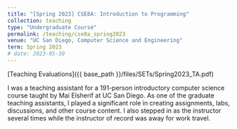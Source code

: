 ```yaml
---
title: "[Spring 2023] CSE8A: Introduction to Programming"
collection: teaching
type: "Undergraduate Course"
permalink: /teaching/cse8a_spring2023
venue: "UC San Diego, Computer Science and Engineering"
term: Spring 2023
# date: 2023-05-30
---
```



[Teaching Evaluations]({{ base_path }}/files/SETs/Spring2023_TA.pdf)

I was a teaching assistant for a 191-person introductory computer science course taught by Mai Elsherif at UC San Diego. As one of the graduate teaching assistants, I played a significant role in creating assignments, labs, discussions, and other course content. I also stepped in as the instructor several times while the instructor of record was away for work travel.